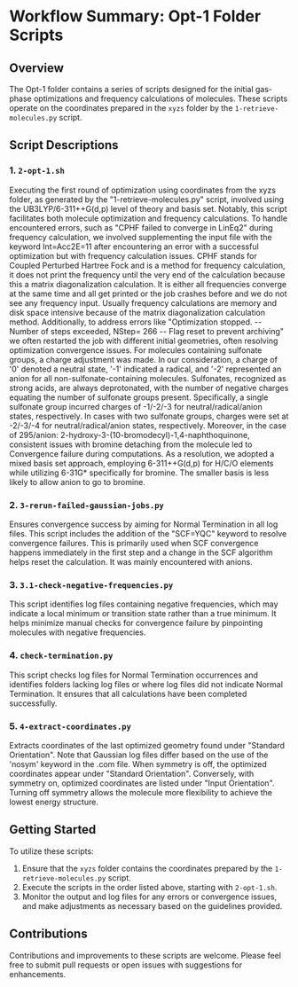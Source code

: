 # Workflow Summary: Opt-1 Folder Scripts

## Overview

The Opt-1 folder contains a series of scripts designed for the initial gas-phase optimizations and frequency calculations of molecules. These scripts operate on the coordinates prepared in the `xyzs` folder by the `1-retrieve-molecules.py` script.

## Script Descriptions

### 1. `2-opt-1.sh`

Executing the first round of optimization using coordinates from the xyzs folder, as generated by the "1-retrieve-molecules.py" script, involved using the UB3LYP/6-311++G(d,p) level of theory and basis set. Notably, this script facilitates both molecule optimization and frequency calculations. To handle encountered errors, such as "CPHF failed to converge in LinEq2" during frequency calculation, we involved supplementing the input file with the keyword Int=Acc2E=11 after encountering an error with a successful optimization but with frequency calculation issues. CPHF stands for Coupled Perturbed Hartree Fock and is a method for frequency calculation, it does not print the frequency until the very end of the calculation because this a matrix diagonalization calculation. It is either all frequencies converge at the same time and all get printed or the job crashes before and we do not see any frequency input. Usually frequency calculations are memory and disk space intensive because of the matrix diagonalization calculation method. Additionally, to address errors like "Optimization stopped. -- Number of steps exceeded, NStep= 266 -- Flag reset to prevent archiving" we often restarted the job with different initial geometries, often resolving optimization convergence issues. For molecules containing sulfonate groups, a charge adjustment was made. In our consideration, a charge of '0' denoted a neutral state, '-1' indicated a radical, and '-2' represented an anion for all non-sulfonate-containing molecules. Sulfonates, recognized as strong acids, are always deprotonated, with the number of negative charges equating the number of sulfonate groups present. Specifically, a single sulfonate group incurred charges of -1/-2/-3 for neutral/radical/anion states, respectively. In cases with two sulfonate groups, charges were set at -2/-3/-4 for neutral/radical/anion states, respectively. Moreover, in the case of 295/anion: 2-hydroxy-3-(10-bromodecyl)-1,4-naphthoquinone, consistent issues with bromine detaching from the molecule led to Convergence failure during computations. As a resolution, we adopted a mixed basis set approach, employing 6-311++G(d,p) for H/C/O elements while utilizing 6-31G* specifically for bromine. The smaller basis is less likely to allow anion to go to bromine.

### 2. `3-rerun-failed-gaussian-jobs.py`

Ensures convergence success by aiming for Normal Termination in all log files. This script includes the addition of the "SCF=YQC" keyword to resolve convergence failures. This is primarily used when SCF convergence happens immediately in the first step and a change in the SCF algorithm helps reset the calculation. It was mainly encountered with anions.

### 3. `3.1-check-negative-frequencies.py`

This script identifies log files containing negative frequencies, which may indicate a local minimum or transition state rather than a true minimum. It helps minimize manual checks for convergence failure by pinpointing molecules with negative frequencies.

### 4. `check-termination.py`

This script checks log files for Normal Termination occurrences and identifies folders lacking log files or where log files did not indicate Normal Termination. It ensures that all calculations have been completed successfully.

### 5. `4-extract-coordinates.py`

Extracts coordinates of the last optimized geometry found under "Standard Orientation". Note that Gaussian log files differ based on the use of the 'nosym' keyword in the .com file. When symmetry is off, the optimized coordinates appear under "Standard Orientation". Conversely, with symmetry on, optimized coordinates are listed under "Input Orientation". Turning off symmetry allows the molecule more flexibility to achieve the lowest energy structure.

## Getting Started

To utilize these scripts:

1. Ensure that the `xyzs` folder contains the coordinates prepared by the `1-retrieve-molecules.py` script.
2. Execute the scripts in the order listed above, starting with `2-opt-1.sh`.
3. Monitor the output and log files for any errors or convergence issues, and make adjustments as necessary based on the guidelines provided.

## Contributions

Contributions and improvements to these scripts are welcome. Please feel free to submit pull requests or open issues with suggestions for enhancements.
